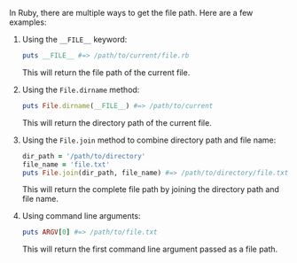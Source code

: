 In Ruby, there are multiple ways to get the file path. Here are a few examples:

1. Using the `__FILE__` keyword:
   ```ruby
   puts __FILE__ #=> /path/to/current/file.rb
   ```
   This will return the file path of the current file.

2. Using the `File.dirname` method:
   ```ruby
   puts File.dirname(__FILE__) #=> /path/to/current
   ```
   This will return the directory path of the current file.

3. Using the `File.join` method to combine directory path and file name:
   ```ruby
   dir_path = '/path/to/directory'
   file_name = 'file.txt'
   puts File.join(dir_path, file_name) #=> /path/to/directory/file.txt
   ```
   This will return the complete file path by joining the directory path and file name.

4. Using command line arguments:
   ```ruby
   puts ARGV[0] #=> /path/to/file.txt
   ```
   This will return the first command line argument passed as a file path.